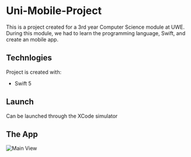 # Uni-Mobile-Project
This is a project created for a 3rd year Computer Science module at UWE. During this module, we had to learn the programming language, Swift, and create an mobile app.

## Technlogies
Project is created with:
* Swift 5

## Launch
Can be launched through the XCode simulator

## The App
![Main View](./images/MainView.jpg)
